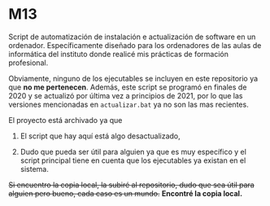 # M13

Script de automatización de instalación e actualización de software en un ordenador. Específicamente
diseñado para los ordenadores de las aulas de informática del instituto donde realicé mis prácticas
de formación profesional.

Obviamente, ninguno de los ejecutables se incluyen en este repositorio ya que **no me pertenecen**.
Además, este script se programó en finales de 2020 y se actualizó por última vez a principios de 2021,
por lo que las versiones mencionadas en `actualizar.bat` ya no son las mas recientes.

El proyecto está archivado ya que

1. El script que hay aquí está algo desactualizado,

2. Dudo que pueda ser útil para alguien ya que es muy específico y el script principal tiene en cuenta
que los ejecutables ya existan en el sistema.

~~Si encuentro la copia local, la subiré al repositorio, dudo que sea útil para alguien pero bueno, cada
caso es un mundo.~~ **Encontré la copia local.**
